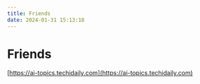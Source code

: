 ```yaml
---
title: Friends
date: 2024-01-31 15:13:18
---
```


# Friends

[https://ai-topics.techidaily.com](https://ai-topics.techidaily.com)